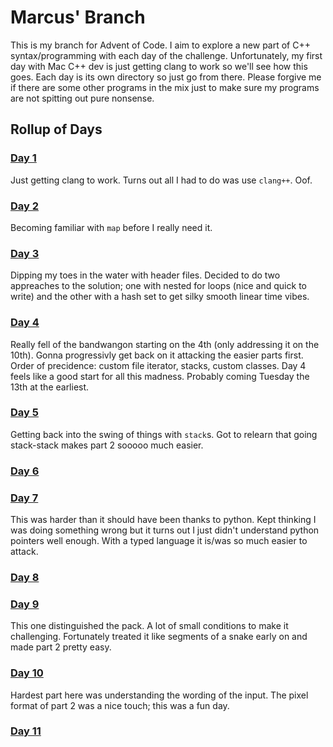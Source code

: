 # Marcus' Branch
This is my branch for Advent of Code. I aim to explore a new part of C++ syntax/programming with
each day of the challenge. Unfortunately, my first day with Mac C++ dev is just getting clang to
work so we'll see how this goes. Each day is its own directory so just go from there. Please forgive
me if there are some other programs in the mix just to make sure my programs are not spitting
out pure nonsense.
## Rollup of Days
### [Day 1](https://adventofcode.com/2022/day/1)
Just getting clang to work. Turns out all I had to do was use `clang++`. Oof.
### [Day 2](https://adventofcode.com/2022/day/2)
Becoming familiar with `map` before I really need it.
### [Day 3](https://adventofcode.com/2022/day/3)
Dipping my toes in the water with header files. Decided to do two appreaches to the solution;
one with nested for loops (nice and quick to write) and the other with a hash set to get silky
smooth linear time vibes.
### [Day 4](https://adventofcode.com/2022/day/4)
Really fell of the bandwangon starting on the 4th (only addressing it on the 10th).
Gonna progressivly get back on it attacking the easier parts first.
Order of precidence: custom file iterator, stacks, custom classes.
Day 4 feels like a good start for all this madness.
Probably coming Tuesday the 13th at the earliest.
### [Day 5](https://adventofcode.com/2022/day/5)
Getting back into the swing of things with `stack`s.
Got to relearn that going stack-stack makes part 2 sooooo much easier.
### [Day 6](https://adventofcode.com/2022/day/6)
### [Day 7](https://adventofcode.com/2022/day/7)
This was harder than it should have been thanks to python.
Kept thinking I was doing something wrong but it turns out I just didn't understand python
pointers well enough.
With a typed language it is/was so much easier to attack.
### [Day 8](https://adventofcode.com/2022/day/8)
### [Day 9](https://adventofcode.com/2022/day/9)
This one distinguished the pack. A lot of small conditions to make it challenging.
Fortunately treated it like segments of a snake early on and made part 2 pretty easy.
### [Day 10](https://adventofcode.com/2022/day/10)
Hardest part here was understanding the wording of the input.
The pixel format of part 2 was a nice touch; this was a fun day.
### [Day 11](https://adventofcode.com/2022/day/11)